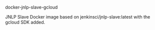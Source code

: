 docker-jnlp-slave-gcloud

JNLP Slave Docker image based on jenkinsci/jnlp-slave:latest with the gcloud
SDK added.
